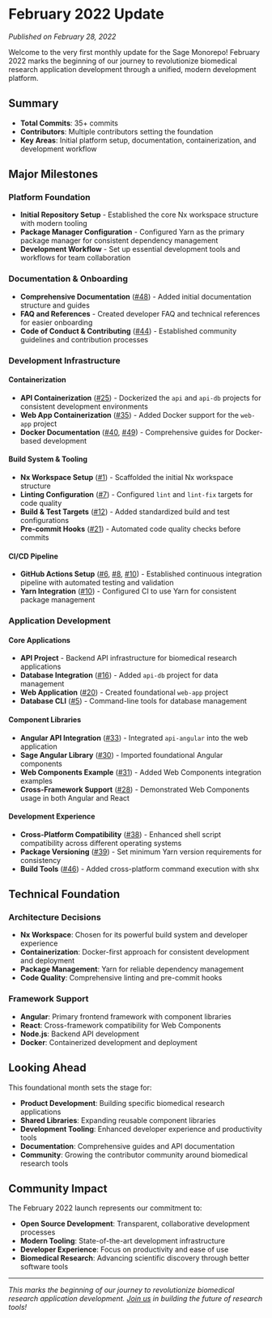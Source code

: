 # February 2022 Update

_Published on February 28, 2022_

Welcome to the very first monthly update for the Sage Monorepo! February 2022 marks the beginning of our journey to revolutionize biomedical research application development through a unified, modern development platform.

## Summary

- **Total Commits**: 35+ commits
- **Contributors**: Multiple contributors setting the foundation
- **Key Areas**: Initial platform setup, documentation, containerization, and development workflow

## Major Milestones

### Platform Foundation

- **Initial Repository Setup** - Established the core Nx workspace structure with modern tooling
- **Package Manager Configuration** - Configured Yarn as the primary package manager for consistent dependency management
- **Development Workflow** - Set up essential development tools and workflows for team collaboration

### Documentation & Onboarding

- **Comprehensive Documentation** ([#48](https://github.com/Sage-Bionetworks/sage-monorepo/pull/48)) - Added initial documentation structure and guides
- **FAQ and References** - Created developer FAQ and technical references for easier onboarding
- **Code of Conduct & Contributing** ([#44](https://github.com/Sage-Bionetworks/sage-monorepo/pull/44)) - Established community guidelines and contribution processes

### Development Infrastructure

#### Containerization

- **API Containerization** ([#25](https://github.com/Sage-Bionetworks/sage-monorepo/pull/25)) - Dockerized the `api` and `api-db` projects for consistent development environments
- **Web App Containerization** ([#35](https://github.com/Sage-Bionetworks/sage-monorepo/pull/35)) - Added Docker support for the `web-app` project
- **Docker Documentation** ([#40](https://github.com/Sage-Bionetworks/sage-monorepo/pull/40), [#49](https://github.com/Sage-Bionetworks/sage-monorepo/pull/49)) - Comprehensive guides for Docker-based development

#### Build System & Tooling

- **Nx Workspace Setup** ([#1](https://github.com/Sage-Bionetworks/sage-monorepo/pull/1)) - Scaffolded the initial Nx workspace structure
- **Linting Configuration** ([#7](https://github.com/Sage-Bionetworks/sage-monorepo/pull/7)) - Configured `lint` and `lint-fix` targets for code quality
- **Build & Test Targets** ([#12](https://github.com/Sage-Bionetworks/sage-monorepo/pull/12)) - Added standardized build and test configurations
- **Pre-commit Hooks** ([#21](https://github.com/Sage-Bionetworks/sage-monorepo/pull/21)) - Automated code quality checks before commits

#### CI/CD Pipeline

- **GitHub Actions Setup** ([#6](https://github.com/Sage-Bionetworks/sage-monorepo/pull/6), [#8](https://github.com/Sage-Bionetworks/sage-monorepo/pull/8), [#10](https://github.com/Sage-Bionetworks/sage-monorepo/pull/10)) - Established continuous integration pipeline with automated testing and validation
- **Yarn Integration** ([#10](https://github.com/Sage-Bionetworks/sage-monorepo/pull/10)) - Configured CI to use Yarn for consistent package management

### Application Development

#### Core Applications

- **API Project** - Backend API infrastructure for biomedical research applications
- **Database Integration** ([#16](https://github.com/Sage-Bionetworks/sage-monorepo/pull/16)) - Added `api-db` project for data management
- **Web Application** ([#20](https://github.com/Sage-Bionetworks/sage-monorepo/pull/20)) - Created foundational `web-app` project
- **Database CLI** ([#5](https://github.com/Sage-Bionetworks/sage-monorepo/pull/5)) - Command-line tools for database management

#### Component Libraries

- **Angular API Integration** ([#33](https://github.com/Sage-Bionetworks/sage-monorepo/pull/33)) - Integrated `api-angular` into the web application
- **Sage Angular Library** ([#30](https://github.com/Sage-Bionetworks/sage-monorepo/pull/30)) - Imported foundational Angular components
- **Web Components Example** ([#31](https://github.com/Sage-Bionetworks/sage-monorepo/pull/31)) - Added Web Components integration examples
- **Cross-Framework Support** ([#28](https://github.com/Sage-Bionetworks/sage-monorepo/pull/28)) - Demonstrated Web Components usage in both Angular and React

#### Development Experience

- **Cross-Platform Compatibility** ([#38](https://github.com/Sage-Bionetworks/sage-monorepo/pull/38)) - Enhanced shell script compatibility across different operating systems
- **Package Versioning** ([#39](https://github.com/Sage-Bionetworks/sage-monorepo/pull/39)) - Set minimum Yarn version requirements for consistency
- **Build Tools** ([#46](https://github.com/Sage-Bionetworks/sage-monorepo/pull/46)) - Added cross-platform command execution with shx

## Technical Foundation

### Architecture Decisions

- **Nx Workspace**: Chosen for its powerful build system and developer experience
- **Containerization**: Docker-first approach for consistent development and deployment
- **Package Management**: Yarn for reliable dependency management
- **Code Quality**: Comprehensive linting and pre-commit hooks

### Framework Support

- **Angular**: Primary frontend framework with component libraries
- **React**: Cross-framework compatibility for Web Components
- **Node.js**: Backend API development
- **Docker**: Containerized development and deployment

## Looking Ahead

This foundational month sets the stage for:

- **Product Development**: Building specific biomedical research applications
- **Shared Libraries**: Expanding reusable component libraries
- **Development Tooling**: Enhanced developer experience and productivity tools
- **Documentation**: Comprehensive guides and API documentation
- **Community**: Growing the contributor community around biomedical research tools

## Community Impact

The February 2022 launch represents our commitment to:

- **Open Source Development**: Transparent, collaborative development processes
- **Modern Tooling**: State-of-the-art development infrastructure
- **Developer Experience**: Focus on productivity and ease of use
- **Biomedical Research**: Advancing scientific discovery through better software tools

---

_This marks the beginning of our journey to revolutionize biomedical research application development. [Join us](https://github.com/Sage-Bionetworks/sage-monorepo) in building the future of research tools!_
